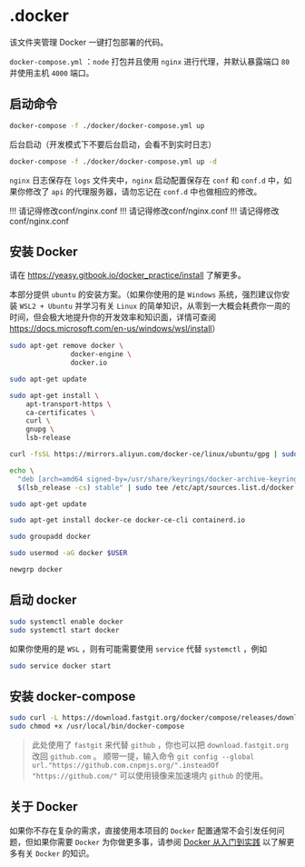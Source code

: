 # .docker

该文件夹管理 Docker 一键打包部署的代码。

`docker-compose.yml` ：`node` 打包并且使用 `nginx` 进行代理，并默认暴露端口 `80` 并使用主机 `4000` 端口。

## 启动命令

```bash
docker-compose -f ./docker/docker-compose.yml up
```

后台启动（开发模式下不要后台启动，会看不到实时日志）

```bash
docker-compose -f ./docker/docker-compose.yml up -d
```

`nginx` 日志保存在 `logs` 文件夹中，`nginx` 启动配置保存在 `conf` 和 `conf.d` 中，如果你修改了 `api` 的代理服务器，请勿忘记在 `conf.d` 中也做相应的修改。

!!! 请记得修改conf/nginx.conf
!!! 请记得修改conf/nginx.conf
!!! 请记得修改conf/nginx.conf

## 安装 Docker

请在 <https://yeasy.gitbook.io/docker_practice/install> 了解更多。

本部分提供 `ubuntu` 的安装方案。（如果你使用的是 `Windows` 系统，强烈建议你安装 `WSL2 + Ubuntu` 并学习有关 `Linux` 的简单知识，从零到一大概会耗费你一周的时间，但会极大地提升你的开发效率和知识面，详情可查阅 <https://docs.microsoft.com/en-us/windows/wsl/install>）

```bash
sudo apt-get remove docker \
               docker-engine \
               docker.io

sudo apt-get update

sudo apt-get install \
    apt-transport-https \
    ca-certificates \
    curl \
    gnupg \
    lsb-release

curl -fsSL https://mirrors.aliyun.com/docker-ce/linux/ubuntu/gpg | sudo gpg --dearmor -o /usr/share/keyrings/docker-archive-keyring.gpg

echo \
  "deb [arch=amd64 signed-by=/usr/share/keyrings/docker-archive-keyring.gpg] https://mirrors.aliyun.com/docker-ce/linux/ubuntu \
  $(lsb_release -cs) stable" | sudo tee /etc/apt/sources.list.d/docker.list > /dev/null

sudo apt-get update

sudo apt-get install docker-ce docker-ce-cli containerd.io

sudo groupadd docker

sudo usermod -aG docker $USER

newgrp docker
```

## 启动 docker

```bash
sudo systemctl enable docker
sudo systemctl start docker
```

如果你使用的是 `WSL` ，则有可能需要使用 `service` 代替 `systemctl` ，例如

```bash
sudo service docker start
```

## 安装 docker-compose

```bash
sudo curl -L https://download.fastgit.org/docker/compose/releases/download/1.29.2/docker-compose-`uname -s`-`uname -m` > /usr/local/bin/docker-compose
sudo chmod +x /usr/local/bin/docker-compose
```

> 此处使用了 `fastgit` 来代替 `github` ，你也可以把 `download.fastgit.org` 改回 `github.com` 。
> 顺带一提，输入命令 `git config --global url."https://github.com.cnpmjs.org/".insteadOf "https://github.com/"` 可以使用镜像来加速境内 `github` 的使用。

## 关于 Docker

如果你不存在复杂的需求，直接使用本项目的 `Docker` 配置通常不会引发任何问题，但如果你需要 `Docker` 为你做更多事，请参阅 [Docker 从入门到实践](https://yeasy.gitbook.io/docker_practice/) 以了解更多有关 `Docker` 的知识。
